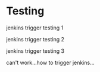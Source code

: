 # Testing
jenkins trigger testing 1

jenkins trigger testing 2

jenkins trigger testing 3

can't work...how to trigger jenkins...
